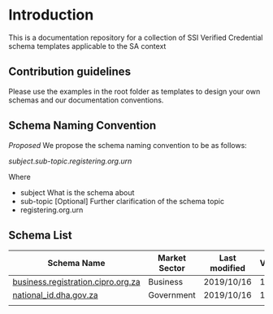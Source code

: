 # Introduction
This is a documentation repository for a collection of SSI Verified Credential schema templates applicable to the SA context

## Contribution guidelines
Please use the examples in the root folder as templates to design your own schemas and our documentation conventions.

## Schema Naming Convention
*Proposed*
We propose the schema naming convention to be as follows:

*subject*.*sub-topic*.*registering.org.urn*

Where
  - subject 
  What is the schema about
  - sub-topic
  [Optional] Further clarification of the schema topic
  - registering.org.urn

## Schema List


|  Schema Name 	|   Market Sector	|  Last modified 	|  Version 	|   Status 	| Ledger Ref |
|---	|---	|---	|---	|---	|---  |
| [business.registration.cipro.org.za](business/business.registration.cipro.org.za.md)	| Business | 2019/10/16 | 1.0.0	| WIP	|  |
| [national_id.dha.gov.za](individual/national_id.dha.gov.za.md) | Government	| 2019/10/16 | 1.0.0 | WIP |  |
|   	|   	|   	|   	|   	|     |
